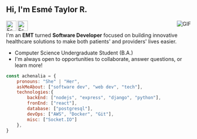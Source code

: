 <h2>Hi, I'm Esmé Taylor R.</h2><img align="right" alt="GIF" src="https://media.giphy.com/media/13HgwGsXF0aiGY/giphy.gif" />

<a href="https://github.com/achenalia">
  <img align="left" alt="Esmé's Github" width="28px" src="https://cdn.jsdelivr.net/npm/simple-icons@v3/icons/github.svg" />
</a>
<a href="mailto:esme.taylor.richardson@gmail.com">
  <img align="left" alt="Esmé's Email" width="28px" src="https://cdn.jsdelivr.net/npm/simple-icons@3.1.0/icons/gmail.svg" />
</a>
<br />


I'm an **EMT** turned **Software Developer** focused on building innovative healthcare solutions to make both patients' and providers' lives easier.
  - Computer Science Undergraduate Student (B.A.)
  - I'm always open to opportunities to collaborate, answer questions, or learn more!

```javascript
const achenalia = {
    pronouns: "She" | "Her",
    askMeAbout: ["software dev", "web dev", "tech"],
    technologies:{
        backEnd: ["nodejs", "express", "django", "python"],
        fronEnd: ["react"],
        database: ["postgresql"],
        devOps: ["AWS", "Docker", "Git"],
        misc: ["Socket.IO"]
    },
}
```
